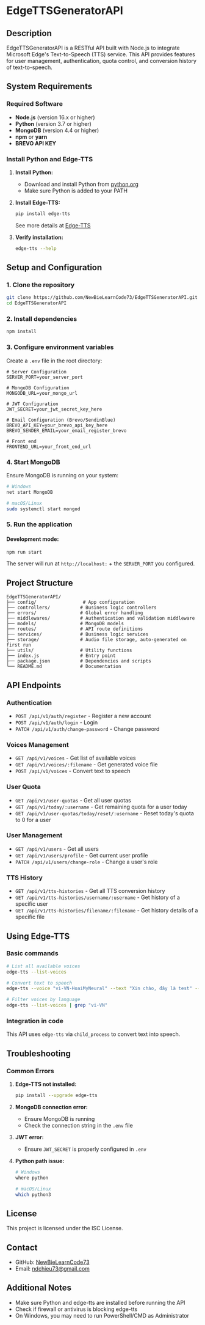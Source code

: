 # EdgeTTSGeneratorAPI

## Description

EdgeTTSGeneratorAPI is a RESTful API built with Node.js to integrate Microsoft Edge's Text-to-Speech (TTS) service. This API provides features for user management, authentication, quota control, and conversion history of text-to-speech.

## System Requirements

### Required Software

* **Node.js** (version 16.x or higher)
* **Python** (version 3.7 or higher)
* **MongoDB** (version 4.4 or higher)
* **npm** or **yarn**
* **BREVO API KEY**

### Install Python and Edge-TTS

1. **Install Python:**

   * Download and install Python from [python.org](https://www.python.org/downloads/)
   * Make sure Python is added to your PATH

2. **Install Edge-TTS:**

   ```bash
   pip install edge-tts
   ```

   See more details at [Edge-TTS](https://github-com.translate.goog/rany2/edge-tts?_x_tr_sl=en&_x_tr_tl=vi&_x_tr_hl=vi&_x_tr_pto=tc)

3. **Verify installation:**

   ```bash
   edge-tts --help
   ```

## Setup and Configuration

### 1. Clone the repository

```bash
git clone https://github.com/NewBieLearnCode73/EdgeTTSGeneratorAPI.git
cd EdgeTTSGeneratorAPI
```

### 2. Install dependencies

```bash
npm install
```

### 3. Configure environment variables

Create a `.env` file in the root directory:

```env
# Server Configuration
SERVER_PORT=your_server_port

# MongoDB Configuration
MONGODB_URL=your_mongo_url

# JWT Configuration
JWT_SECRET=your_jwt_secret_key_here

# Email Configuration (Brevo/SendinBlue)
BREVO_API_KEY=your_brevo_api_key_here
BREVO_SENDER_EMAIL=your_email_register_brevo

# Front end
FRONTEND_URL=your_front_end_url
```

### 4. Start MongoDB

Ensure MongoDB is running on your system:

```bash
# Windows
net start MongoDB

# macOS/Linux
sudo systemctl start mongod
```

### 5. Run the application

#### Development mode:

```bash
npm run start
```

The server will run at `http://localhost:` + the `SERVER_PORT` you configured.

## Project Structure

```
EdgeTTSGeneratorAPI/
├── config/                 # App configuration
├── controllers/           # Business logic controllers
├── errors/                # Global error handling
├── middlewares/           # Authentication and validation middleware
├── models/                # MongoDB models
├── routes/                # API route definitions
├── services/              # Business logic services
├── storage/               # Audio file storage, auto-generated on first run
├── utils/                 # Utility functions
├── index.js               # Entry point
├── package.json           # Dependencies and scripts
└── README.md              # Documentation
```

## API Endpoints

### Authentication

* `POST /api/v1/auth/register` - Register a new account
* `POST /api/v1/auth/login` - Login
* `PATCH /api/v1/auth/change-password` - Change password

### Voices Management

* `GET /api/v1/voices` - Get list of available voices
* `GET /api/v1/voices/:filename` - Get generated voice file
* `POST /api/v1/voices` - Convert text to speech

### User Quota

* `GET /api/v1/user-quotas` - Get all user quotas
* `GET /api/v1/today/:username` - Get remaining quota for a user today
* `GET /api/v1/user-quotas/today/reset/:username` - Reset today's quota to 0 for a user

### User Management

* `GET /api/v1/users` - Get all users
* `GET /api/v1/users/profile` - Get current user profile
* `PATCH /api/v1/users/change-role` - Change a user's role

### TTS History

* `GET /api/v1/tts-histories` - Get all TTS conversion history
* `GET /api/v1/tts-histories/username/:username` - Get history of a specific user
* `GET /api/v1/tts-histories/filename/:filename` - Get history details of a specific file

## Using Edge-TTS

### Basic commands

```bash
# List all available voices
edge-tts --list-voices

# Convert text to speech
edge-tts --voice "vi-VN-HoaiMyNeural" --text "Xin chào, đây là test" --write-media output.mp3

# Filter voices by language
edge-tts --list-voices | grep "vi-VN"
```

### Integration in code

This API uses `edge-tts` via `child_process` to convert text into speech.

## Troubleshooting

### Common Errors

1. **Edge-TTS not installed:**

   ```bash
   pip install --upgrade edge-tts
   ```

2. **MongoDB connection error:**

   * Ensure MongoDB is running
   * Check the connection string in the `.env` file

3. **JWT error:**

   * Ensure `JWT_SECRET` is properly configured in `.env`

4. **Python path issue:**

   ```bash
   # Windows
   where python

   # macOS/Linux
   which python3
   ```
## License

This project is licensed under the ISC License.

## Contact

* GitHub: [NewBieLearnCode73](https://github.com/NewBieLearnCode73)
* Email: [ndchieu73@gmail.com](mailto:ndchieu73@gmail.com)

## Additional Notes

* Make sure Python and edge-tts are installed before running the API
* Check if firewall or antivirus is blocking edge-tts
* On Windows, you may need to run PowerShell/CMD as Administrator